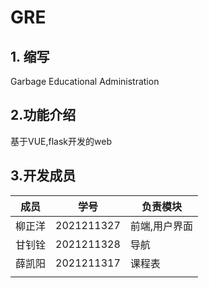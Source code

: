 # GRE
## 1. 缩写

Garbage Educational Administration

## 2.功能介绍

基于VUE,flask开发的web

## 3.开发成员

| 成员   | 学号       | 负责模块      |
| ------ | ---------- | ------------- |
| 柳正洋 | 2021211327 | 前端,用户界面 |
| 甘钊铨 | 2021211328 | 导航          |
| 薛凯阳 | 2021211317 | 课程表        |
|        |            |               |









